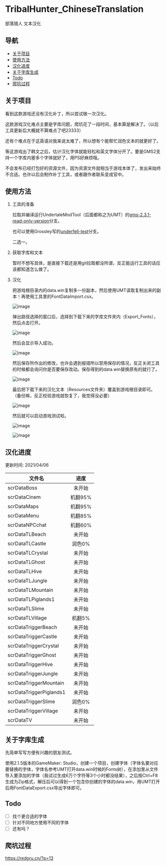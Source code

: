 # TribalHunter_ChineseTranslation
部落猎人 文本汉化

## 导航
- [关于项目](#关于项目)
- [使用方法](#使用方法)
- [汉化进度](#汉化进度)
- [关于字库生成](#关于字库生成)
- [Todo](#todo)
- [爬坑过程](#爬坑过程)

## 关于项目
看到这款游戏还没有汉化补丁，所以尝试做一次汉化。

这款游戏汉化难点主要是字库问题，爬坑花了一段时间，基本算是解决了。（以后工具更新后大概就不算难点了吧23333）

还有个难点在于这英语对我来说太难了，所以想有个能帮忙润色文本的就更好了。

等这游戏出了韩文之后，估计汉化字体就能轻松和英文字体分开了。要是GMS2支持一个字库内塞多个字体就好了，用PS好麻烦哦。

不会发布已经打包好的资源文件，因为资源文件就相当于游戏本体了，发出来始终不合适。也许以后会制作补丁工具，或者跟作者联系变成官中。

## 使用方法
1. 工具的准备

   拉取并编译运行UndertaleModTool（后面都称之为UMT）的[gms-2.3.1-read-only-version](https://github.com/krzys-h/UndertaleModTool/tree/gms-2.3.1-read-only-version)分支。
   
   也可以使用Grossley写的[underfell-test](https://github.com/Grossley/UndertaleModTool/tree/underfell-test)分支。
   
   二选一。
   
2. 获取字库和文本

   暂时不想写具体，是直接下载还是用git拉取都没所谓，反正能运行工具的话应该都知道怎么做了。
   
3. 汉化

   把游戏根目录内的data.win复制多一份副本，然后使用UMT读取复制出来的副本！再使用工具里的FontDataImport.csx。
   
   ![image](https://user-images.githubusercontent.com/12333564/113618690-9c7ca600-968a-11eb-94bd-32b39aff0c43.png)
   
   弹出路径选择的窗口后，选择到下载下来的字库文件夹内（Export_Fonts），然后点击打开。
   
   ![image](https://user-images.githubusercontent.com/12333564/113618648-8ff84d80-968a-11eb-96b4-76aa44105b08.png)
   
   然后会显示导入成功。
   
   ![image](https://user-images.githubusercontent.com/12333564/113618714-a4d4e100-968a-11eb-82af-4bbd5f59803f.png)
   
   然后保存所作出的修改，也许会遇到报错所以禁用保存的情况，反正关闭工具的时候都会询问你是否要保存改动。保存得到的data.win替换原有的就行了。
   
   ![image](https://user-images.githubusercontent.com/12333564/113618765-b4ecc080-968a-11eb-888a-18fdbc657f3e.png)
   
   最后把下载下来的汉化文本（Resources文件夹）覆盖到游戏根目录即可。（备份嘛，反正校验游戏就恢复了，我觉得没必要）
   
   ![image](https://user-images.githubusercontent.com/12333564/113618852-cc2bae00-968a-11eb-9fc5-fddb1855ace3.png)
   
   然后就可以启动游戏测试啦。
   
   ![image](https://user-images.githubusercontent.com/12333564/113619059-144ad080-968b-11eb-833f-b4de01d8bfeb.png)

   ![image](https://user-images.githubusercontent.com/12333564/113619217-4c521380-968b-11eb-87b8-9e5abf009519.png)
   
## 汉化进度
更新时间: 2021/04/06

文件名 | 进度
------|:------:
scrDataBoss | 未开始
scrDataCinem | 机翻95%
scrDataMaps | 机翻95%
scrDataMenu | 机翻85%
scrDataNPCchat | 机翻60%
scrDataTLBeach | 未开始
scrDataTLCastle | 润色0%
scrDataTLCrystal | 未开始
scrDataTLGhost | 未开始
scrDataTLHive | 未开始
scrDataTLJungle | 未开始
scrDataTLMountain | 未开始
scrDataTLPiglands1 | 未开始
scrDataTLSlime | 未开始
scrDataTLVillage | 机翻5%
scrDataTriggerBeach | 未开始
scrDataTriggerCastle | 未开始
scrDataTriggerCrystal | 未开始
scrDataTriggerGhost | 未开始
scrDataTriggerHive | 未开始
scrDataTriggerJungle | 未开始
scrDataTriggerMountain | 未开始
scrDataTriggerPiglands1 | 未开始
scrDataTriggerSlime | 润色0%
scrDataTriggerVillage | 未开始
scrDataTV | 未开始

## 关于字库生成
先简单写写方便有兴趣的朋友测试。

使用2.1.5版本的GameMaker: Studio，创建一个项目，创建字体（字体名要对应要替换的字体，字体名参考UMT打开data.win时候的Fonts树），在添加里从文件导入要添加的字体（我试过生成6万个字符等3个小时都没结果），之后按Ctrl+F8生成为Zip格式，解压后可以得到一个包含你创建的字体的data.win，用UMT打开后用FontDataExport.csx导出字体即可。

## Todo
- [ ] 找个更合适的字体
- [ ] 针对不同地方使用不同的字体
- [ ] 还有吗？

## 爬坑过程
https://redoru.cn/?p=13
